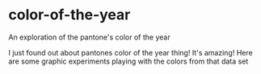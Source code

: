 # color-of-the-year
An exploration of the pantone's color of the year


I just found out about pantones color of the year thing! It's amazing! Here are some graphic experiments playing with the colors from that data set
